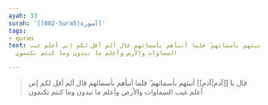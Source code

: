 ```yaml
---
ayah: 33
surah: '[[002-Surah|سورة]]'
tags:
- quran
text: قال يا آدم أنبئهم بأسمائهم ۖ فلما أنبأهم بأسمائهم قال ألم أقل لكم إني أعلم غيب
  السماوات والأرض وأعلم ما تبدون وما كنتم تكتمون

---
```

> قال يا [[آدم|آدم]] أنبئهم بأسمائهم ۖ فلما أنبأهم بأسمائهم قال ألم أقل لكم إني أعلم غيب السماوات والأرض وأعلم ما تبدون وما كنتم تكتمون
